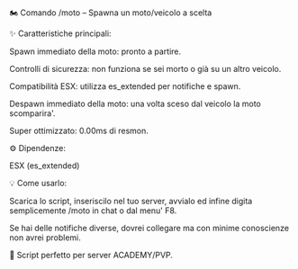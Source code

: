 🏍 Comando /moto – Spawna un moto/veicolo a scelta

✨ Caratteristiche principali:

Spawn immediato della moto: pronto a partire.

Controlli di sicurezza: non funziona se sei morto o già su un altro veicolo.

Compatibilità ESX: utilizza es_extended per notifiche e spawn.

Despawn immediato della moto: una volta sceso dal veicolo la moto scomparira'.

Super ottimizzato: 0.00ms di resmon.

⚙️ Dipendenze:

ESX (es_extended)

💡 Come usarlo:

Scarica lo script, inseriscilo nel tuo server, avvialo ed infine digita semplicemente /moto in chat o dal menu' F8.

Se hai delle notifiche diverse, dovrei collegare ma con minime conoscienze non avrei problemi.

🎯 Script perfetto per server ACADEMY/PVP.
